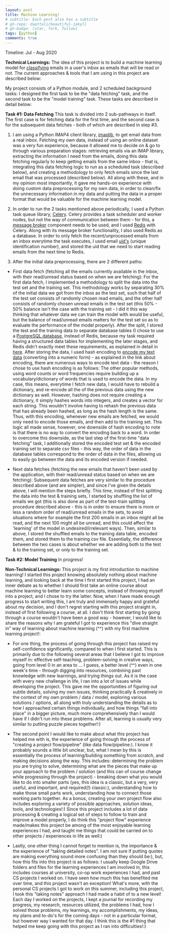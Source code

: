 ```yaml
---
layout: post
title: Machine Learning!
# subtitle: Each post also has a subtitle
# gh-repo: daattali/beautiful-jekyll
# gh-badge: [star, fork, follow]
tags: [python]
comments: true
---
```


Timeline: Jul - Aug 2020

**Technical Learnings:** The idea of this project is to build a machine learning model for [classifying](https://machinelearningmastery.com/types-of-classification-in-machine-learning/) emails in a user's inbox as emails that will be read or not. The current approaches & tools that I am using in this project are described below:

My project consists of a Python module, and 2 scheduled background tasks: I designed the first task to be the "data fetching" task, and the second task to be the "model training" task. These tasks are described in detail below:

**Task #1: Data Fetching** This task is divided into 2 sub-pathways in itself. The first case is for fetching data for the first time, and the second case is for the subsequent data fetches - both of which are described in step #3.

1. I am using a Python IMAP4 client library, [imaplib](https://docs.python.org/2/library/imaplib.html), to get email data from a real inbox. Fetching my own data, instead of using an online dataset was a very fun experience, because it allowed me to decide on & go to through various preparation stages: retrieving emails via an IMAP library, extracting the information I need from the emails, doing this data fetching regularly to keep getting emails from the same inbox - that is, integrating this data fetching logic to run as a scheduled task (described below), and creating a methodology to only fetch emails since the last email that was processed (described below). All along with these, and in my opinion most importantly, it gave me hands-on experience with doing custom data preprocessing for my own data, in order to clean/fix the unnecessary information in my data and putting the data in a proper format that would be valuable for the machine learning model.

2. In order to run the 2 tasks mentioned above periodically, I used a Python task queue library, [Celery](https://docs.celeryproject.org/en/stable/getting-started/introduction.html). Celery provides a task scheduler and worker nodes, but not the way of communication between them - for this, a [message broker](https://en.wikipedia.org/wiki/Message_broker) component needs to be used, and I used [Redis](https://redis.io/) with Celery. Along with its message broker functionality, I also used Redis as a database. In order to only fetch the recent/unprocessed emails from an inbox everytime the task executes, I used email [uid's](https://stackoverflow.com/a/37163120/11223254) (unique identification number), and stored the uid that we need to start reading emails from the next time to Redis.

3. After the initial data preprocessing, there are 2 different paths:

- First data fetch (fetching all the emails currently available in the inbox, with their read/unread status based on when we are fetching): For the first data fetch, I implemented a methodology to split the data into the test set and the training set. This methodology works by separating 30% of the initial data we got from the inbox as the test set, such that half of the test set consists of randomly chosen read emails, and the other half consists of randomly chosen unread emails in the test set (this 50% - 50% balance isn't the case with the training set - I did it this way thinking that whatever data we can train the model with would be useful, but the balance of read/unread emails matters for the test set so as to evaluate the performance of the model properly). After the split, I stored the test and the training data to separate database tables (I chose to use a [PostgreSQL database](https://www.postgresql.org/), instead of Redis, because my task required having a structured data tables for implementing the later stages, and Redis didn't exactly meet these requirements, as explained in detail in [here](https://redislabs.com/ebook/part-1-getting-started/chapter-1-getting-to-know-redis/1-1-what-is-redis/1-1-1-redis-compared-to-other-databases-and-software/#:~:text=1%20Redis%20compared%20to%20other,No%20SQL%20or%20non%2Drelational%20.). After storing the data, I used hash encoding to [encode my text data](https://scikit-learn.org/stable/modules/generated/sklearn.feature_extraction.text.HashingVectorizer.html) (converting into a numeric form) - as explained in the link about encoding, there are numerous ways to encode text data - the reason I chose to use hash encoding is as follows: The other popular methods, using word counts or word frequencies require building up a vocabulary/dictionary of words that is used to encode the data. In my case, this means, everytime I fetch new data, I would have to rebuild a dictionary, and re-encode all the of the previous data using the new dictionary as well. However, hashing does not require creating a dictionary, it simply hashes words into integers, and creates a vector for each string. This wouldn't involve having to rehash the previous data that has already been hashed, as long as the hash length is the same. Thus, with this encoding, whenever new emails are fetched, we would only need to encode those emails, and then add to the training set. This logic all made sense, however, one downside of hash encoding to note is that there is no way to convert the encoding back to a word. In order to overcome this downside, as the last step of the first-time "data fetching" task, I additionally stored the encoded test set & the encoded training set to separate csv files - this way, the order of data in the database tables correspond to the order of data in the files, allowing us to easily go between the data and its encoded version if needed.

- Next data fetches (fetching the new emails that haven't been used by the application, with their read/unread status based on when we are fetching): Subsequent data fetches are very similar to the procedure described above (and are simpler), and since I've given the details above, I will mention the steps briefly. This time, instead of first splitting the data into the test & training sets, I started by shuffling the list of emails we got (this is also done as part of the test-train splitting procedure described above - this is in order to ensure there is more or less a random order of read/unread emails in the sets, to avoid situations where for example the first 200 emails in an inbox might all be read, and the next 100 might all be unread, and this could affect the 'learning' of the model in undesired/irrelevant ways). Then, similar to above, I stored the shuffled emails to the training data table, encoded them, and stored them to the training csv file. Essentially, the difference between the two cases is about whether we are adding both to the test & to the training set, or only to the training set.

**Task #2: Model Training** In progress!

**Non-Technical Learnings:** This project is my first introduction to machine learning! I started this project knowing absolutely nothing about machine learning, and looking back at the time I first started this project, I had an inner debate as to whether I should first take an online course about machine learning to better learn some concepts, instead of throwing myself into a project, and I chose to try the latter. Now, when I have made enough progress to start writing this, I am truly and immensely happy and grateful about my decision, and I don't regret starting with this project straight in, instead of first following a course, at all. I don't think first starting by going through a course wouldn't have been a good way - however, I would like to share the reasons why I am grateful I got to experience this "dive straight in" way of learning about machine learning (^^) with my first machine learning project!:

- For one thing, the process of going through this project has raised my self-confidence significantly, compared to when I first started. This is primarily due to the following several areas that I believe I got to improve myself in: effective self-teaching, problem-solving in creative ways, going from level 0 in an area to ... I guess, a better level (^^) even in one week's time - through digging into resources, combining past knowledge with new learnings, and trying things out. As it is the case with every new challenge in life, I ran into a lot of issues while developing the project. This gave me the opportunities of figuring out subtle details, solving my own issues, thinking practically & creatively in the context of my own problem / data / model, exploring various solutions / options, all along with truly understanding the details as to how I approached certain things individually, and how things "fall into place" in a bigger picture, much more comprehensively than I would have if I didn't run into these problems. After all, learning is usually very similar to putting puzzle pieces together!:)

- The second point I would like to make about what this project has helped me with is, the experience of going through the process of "creating a project flow/pipeline" (like data flow/pipeline:). I know it probably sounds a little bit unclear, but, what I mean by this is essentially the process of learning/building something from scratch, and making decisions along the way. This includes: determining the problem you are trying to solve, determining what are the pieces that make up your approach to the problem / solution (and this can of course change while progressing through the project) - breaking down what you would like to do into smaller parts (yes, this idea is a classic, but a very, very useful, and important, and required(!) classic:), understanding how to make those small parts work, understanding how to connect those working parts together. As a bonus, creating your own project flow also includes exploring a variety of possible approaches, solution ideas, tools, and technologies!:) Since this project includes a lot of data processing & creating a logical set of steps to follow to train and improve a model properly, I do think this "project flow" experience made/makes this project be among of the most enjoyable learning experiences I had, and taught me things that could be carried on to other projects / experiences in life as well:)

- Lastly, one other thing I cannot forget to mention is, the importance & the experience of "taking detailed notes". I am not sure if putting quotes are making everything sound more confusing than they should be:), but, how this fits into this project is as follows: I usually keep Google Drive folders and files for the learning experiences I am involved in, this includes courses at university, co-op work experiences I had, and past CS projects I worked on. I have seen how much this has benefited me over time, and this project wasn't an exception! What's more, with the personal CS projects I got to work on this summer, including this project, I took this "taking notes" approach I had made a habit of to a new level! Each day I worked on the projects, I kept a journal for recording my progress, my research, resources utilized, the problems I had, how I solved those problems, my learnings, my accomplishments, my ideas, my plans and to-do's for the coming days - not in a particular format, but however way I wanted for that day. I think this is the #1 thing that helped me keep going with this project as I ran into difficulties!:)
